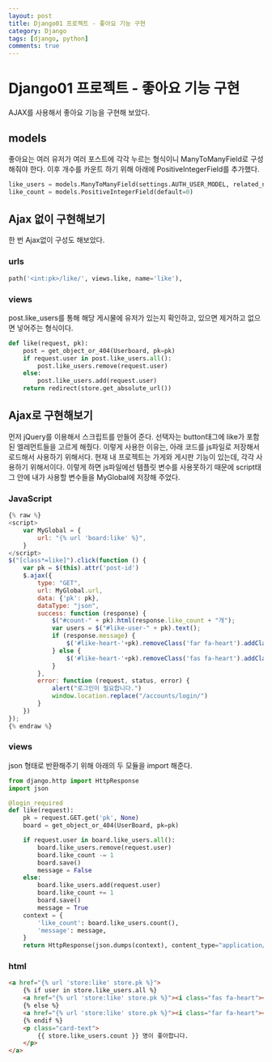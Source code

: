 ```yaml
---
layout: post
title: Django01 프로젝트 - 좋아요 기능 구현
category: Django
tags: [django, python]
comments: true
---
```


Django01 프로젝트 - 좋아요 기능 구현
=======

AJAX를 사용해서 좋아요 기능을 구현해 보았다.


## models
좋아요는 여러 유저가 여러 포스트에 각각 누르는 형식이니 ManyToManyField로 구성해줘야 한다.
이후 개수를 카운트 하기 위해 아래에 PositiveIntegerField를 추가했다.
```python
like_users = models.ManyToManyField(settings.AUTH_USER_MODEL, related_name='like_boards')
like_count = models.PositiveIntegerField(default=0)
```

## Ajax 없이 구현해보기
한 번 Ajax없이 구성도 해보았다.

### urls
```python
path('<int:pk>/like/', views.like, name='like'),
```

### views
post.like_users를 통해 해당 게시물에 유저가 있는지 확인하고, 있으면 제거하고 없으면 넣어주는 형식이다.
```python
def like(request, pk):
    post = get_object_or_404(Userboard, pk=pk)
    if request.user in post.like_users.all():
        post.like_users.remove(request.user)
    else:
        post.like_users.add(request.user)
    return redirect(store.get_absolute_url())
```

## Ajax로 구현해보기
먼저 jQuery를 이용해서 스크립트를 만들어 준다.
선택자는 button태그에 like가 포함된 엘레먼트들을 고르게 해줬다.
이렇게 사용한 이유는, 아래 코드를 js파일로 저장해서 로드해서 사용하기 위해서다.
현재 내 프로젝트는 가게와 게시판 기능이 있는데, 각각 사용하기 위해서이다.
이렇게 하면 js파일에선 템플릿 변수를 사용못하기 때문에 script태그 안에 내가 사용할 변수들을 MyGlobal에 저장해 주었다.

### JavaScript
```JavaScript
{% raw %}
<script>
    var MyGlobal = {
        url: "{% url 'board:like' %}",
    }
</script>
$("[class*=like]").click(function () {
    var pk = $(this).attr('post-id')
    $.ajax({
        type: "GET",
        url: MyGlobal.url,
        data: {'pk': pk},
        dataType: "json",
        success: function (response) {
            $("#count-" + pk).html(response.like_count + "개");
            var users = $("#like-user-" + pk).text();
            if (response.message) {
                $('#like-heart-'+pk).removeClass('far fa-heart').addClass('fas fa-heart');
            } else {
                $('#like-heart-'+pk).removeClass('fas fa-heart').addClass('far fa-heart');
            }
        },
        error: function (request, status, error) {
            alert("로그인이 필요합니다.")
            window.location.replace("/accounts/login/")
        }
    })
});
{% endraw %}
```

### views
json 형태로 반환해주기 위해 아래의 두 모듈을 import 해준다.
```python
from django.http import HttpResponse
import json

@login_required
def like(request):
    pk = request.GET.get('pk', None)
    board = get_object_or_404(UserBoard, pk=pk)

    if request.user in board.like_users.all():
        board.like_users.remove(request.user)
        board.like_count -= 1
        board.save()
        message = False
    else:
        board.like_users.add(request.user)
        board.like_count += 1
        board.save()
        message = True
    context = {
        'like_count': board.like_users.count(),
        'message': message,
    }
    return HttpResponse(json.dumps(context), content_type="application/json")
```

### html
```html
<a href="{% url 'store:like' store.pk %}">
    {% if user in store.like_users.all %}
    <a href="{% url 'store:like' store.pk %}"><i class="fas fa-heart"></i></a>
    {% else %}
    <a href="{% url 'store:like' store.pk %}"><i class="far fa-heart"></i></a>
    {% endif %}
    <p class="card-text">
        {{ store.like_users.count }} 명이 좋아합니다.
    </p>
</a>
```
